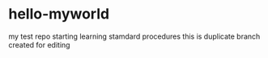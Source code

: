 # hello-myworld
my test repo
starting learning stamdard procedures
this is duplicate branch created for editing
